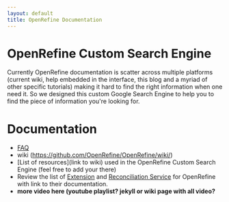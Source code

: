 ```yaml
---
layout: default
title: OpenRefine Documentation
---
```


# OpenRefine Custom Search Engine

Currently OpenRefine documentation is scatter across multiple platforms (current wiki, help embedded in the interface, this blog and a myriad of other specific tutorials) making it hard to find the right information when one need it. So we designed this custom Google Search Engine to help you to find the piece of information you're looking for.

# Documentation

* [FAQ](https://github.com/OpenRefine/OpenRefine/wiki/FAQ)
* wiki (https://github.com/OpenRefine/OpenRefine/wiki/)
* [List of resources](link to wiki) used in the OpenRefine Custom Search Engine (feel free to add your there)
* Review the list of [Extension](https://github.com/OpenRefine/OpenRefine/wiki/Extensions) and [Reconciliation Service](https://github.com/OpenRefine/OpenRefine/wiki/Reconcilable-Data-Sources) for OpenRefine with link to their documentation.
* **more video here (youtube playlist? jekyll or wiki page with all video?**
